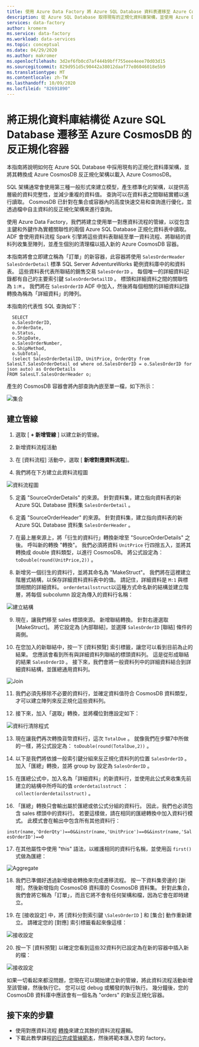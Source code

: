 ```yaml
---
title: 使用 Azure Data Factory 將 Azure SQL Database 資料表遷移至 Azure CosmosDB
description: 從 Azure SQL Database 取得現有的正規化資料庫架構，並使用 Azure Data Factory 遷移至 Azure CosmosDB 反正規化容器。
services: data-factory
author: kromerm
ms.service: data-factory
ms.workload: data-services
ms.topic: conceptual
ms.date: 04/29/2020
ms.author: makromer
ms.openlocfilehash: 3d2ef6fb0cd7af444b9bff755eee4eee70d03d15
ms.sourcegitcommit: 829d951d5c90442a38012daaf77e86046018e5b9
ms.translationtype: MT
ms.contentlocale: zh-TW
ms.lasthandoff: 10/09/2020
ms.locfileid: "82691890"
---
```

# <a name="migrate-normalized-database-schema-from-azure-sql-database-to-azure-cosmosdb-denormalized-container"></a>將正規化資料庫結構從 Azure SQL Database 遷移至 Azure CosmosDB 的反正規化容器

本指南將說明如何在 Azure SQL Database 中採用現有的正規化資料庫架構，並將其轉換成 Azure CosmosDB 反正規化架構以載入 Azure CosmosDB。

SQL 架構通常會使用第三種一般形式來建立模型，產生標準化的架構，以提供高層級的資料完整性，並減少重複的資料值。 查詢可以在資料表之間聯結實體以進行讀取。 CosmosDB 已針對在集合或容器內的高度快速交易和查詢進行優化，並透過檔中自主資料的反正規化架構來進行查詢。

使用 Azure Data Factory，我們將建立使用單一對應資料流程的管線，以從包含主鍵和外鍵作為實體關聯性的兩個 Azure SQL Database 正規化資料表中讀取。 ADF 會使用資料流程 Spark 引擎將這些資料表聯結至單一資料流程、將聯結的資料列收集至陣列，並產生個別的清理檔以插入新的 Azure CosmosDB 容器。

本指南將會立即建立稱為「訂單」的新容器，此容器將使用 ```SalesOrderHeader``` ```SalesOrderDetail``` 標準 SQL Server AdventureWorks 範例資料庫中的和資料表。 這些資料表代表所聯結的銷售交易 ```SalesOrderID``` 。 每個唯一的詳細資料記錄都有自己的主要索引鍵 ```SalesOrderDetailID``` 。 標頭和詳細資料之間的關聯性為 ```1:M``` 。 我們將在 ```SalesOrderID``` ADF 中加入，然後將每個相關的詳細資料記錄轉換為稱為「詳細資料」的陣列。

本指南的代表性 SQL 查詢如下：

```
  SELECT
  o.SalesOrderID,
  o.OrderDate,
  o.Status,
  o.ShipDate,
  o.SalesOrderNumber,
  o.ShipMethod,
  o.SubTotal,
  (select SalesOrderDetailID, UnitPrice, OrderQty from SalesLT.SalesOrderDetail od where od.SalesOrderID = o.SalesOrderID for json auto) as OrderDetails
FROM SalesLT.SalesOrderHeader o;
```

產生的 CosmosDB 容器會將內部查詢內嵌至單一檔，如下所示：

![集合](media/data-flow/cosmosb3.png)

## <a name="create-a-pipeline"></a>建立管線

1. 選取 [ **+ 新增管線** ] 以建立新的管線。

2. 新增資料流程活動

3. 在 [資料流程] 活動中，選取 [ **新增對應資料流程**]。

4. 我們將在下方建立此資料流程圖

![資料流程圖](media/data-flow/cosmosb1.png)

5. 定義 "SourceOrderDetails" 的來源。 針對資料集，建立指向資料表的新 Azure SQL Database 資料集 ```SalesOrderDetail``` 。

6. 定義 "SourceOrderHeader" 的來源。 針對資料集，建立指向資料表的新 Azure SQL Database 資料集 ```SalesOrderHeader``` 。

7. 在最上層來源上，將「衍生的資料行」轉換新增至 "SourceOrderDetails" 之後。 呼叫新的轉換 "轉換"。 我們必須將資料 ```UnitPrice``` 行四捨五入，並將其轉換成 double 資料類型，以進行 CosmosDB。 將公式設定為： ```toDouble(round(UnitPrice,2))``` 。

8. 新增另一個衍生的資料行，並將其命名為 "MakeStruct"。 我們將在這裡建立階層式結構，以保存詳細資料資料表中的值。 請記住，詳細資料是 ```M:1``` 與標頭相關的詳細資料。 ```orderdetailsstruct```以這種方式命名新的結構並建立階層，將每個 subcolumn 設定為傳入的資料行名稱：

![建立結構](media/data-flow/cosmosb9.png)

9. 現在，讓我們移至 sales 標頭來源。 新增聯結轉換。 針對右邊選取 [MakeStruct]。 將它設定為 [內部聯結]，並選擇 ```SalesOrderID``` [聯結] 條件的兩側。

10. 在您加入的新聯結中，按一下 [資料預覽] 索引標籤，讓您可以看到目前為止的結果。 您應該會看到所有與詳細資料列聯結的標頭資料列。 這是從形成聯結的結果 ```SalesOrderID``` 。 接下來，我們會將一般資料列中的詳細資料結合到詳細資料結構，並匯總通用資料列。

![Join](media/data-flow/cosmosb4.png)

11. 我們必須先移除不必要的資料行，並確定資料值符合 CosmosDB 資料類型，才可以建立陣列來反正規化這些資料列。

12. 接下來，加入「選取」轉換，並將欄位對應設定如下：

![資料行清除程式](media/data-flow/cosmosb5.png)

13. 現在讓我們再次轉換貨幣資料行，這次 ```TotalDue``` 。 就像我們在步驟7中所做的一樣，將公式設定為： ```toDouble(round(TotalDue,2))``` 。

14. 以下是我們將依據一般索引鍵分組來反正規化資料列的位置 ```SalesOrderID``` 。 加入「匯總」轉換，並將 group by 設定為 ```SalesOrderID``` 。

15. 在匯總公式中，加入名為「詳細資料」的新資料行，並使用此公式來收集先前建立的結構中所呼叫的值 ```orderdetailsstruct``` ： ```collect(orderdetailsstruct)``` 。

16. 「匯總」轉換只會輸出屬於匯總或依公式分組的資料行。 因此，我們也必須包含 sales 標頭中的資料行。 若要這樣做，請在相同的匯總轉換中加入資料行模式。 此模式會在輸出中包含所有其他資料行：

```instr(name,'OrderQty')==0&&instr(name,'UnitPrice')==0&&instr(name,'SalesOrderID')==0```

17. 在其他屬性中使用 "this" 語法，以維護相同的資料行名稱，並使用函 ```first()``` 式做為匯總：

![Aggregate](media/data-flow/cosmosb6.png)

18. 我們已準備好透過新增接收轉換來完成遷移流程。 按一下資料集旁邊的 [新增]，然後新增指向 CosmosDB 資料庫的 CosmosDB 資料集。 針對此集合，我們會將它稱為「訂單」，而且它將不會有任何架構和檔，因為它會在即時建立。

19. 在 [接收設定] 中，將 [資料分割索引鍵 ```\SalesOrderID``` ] 和 [集合] 動作重新建立。 請確定您的 [對應] 索引標籤看起來像這樣：

![接收設定](media/data-flow/cosmosb7.png)

20. 按一下 [資料預覽] 以確定您看到這些32資料列已設定為在新的容器中插入新的檔：

![接收設定](media/data-flow/cosmosb8.png)

如果一切看起來都沒問題，您現在可以開始建立新的管線，將此資料流程活動新增至該管線，然後執行它。 您可以從 debug 或觸發的執行執行。 幾分鐘後，您的 CosmosDB 資料庫中應該會有一個名為 "orders" 的新反正規化容器。

## <a name="next-steps"></a>接下來的步驟

* 使用對應資料流程 [轉換](concepts-data-flow-overview.md)來建立其餘的資料流程邏輯。
* 下載此教學課程[的已完成管線範本](https://github.com/kromerm/adfdataflowdocs/blob/master/sampledata/SQL%20Orders%20to%20CosmosDB.zip)，然後將範本匯入您的 factory。
